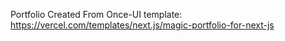 Portfolio Created From Once-UI template: https://vercel.com/templates/next.js/magic-portfolio-for-next-js
